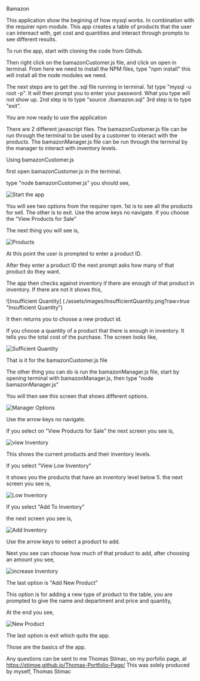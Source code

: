 Bamazon

This application show the begining of how mysql works.  In combination with the requirer npm module. This app creates a table of products that the user can intereact with, get cost and quantities and interact through prompts to see different results.

To run the app, start with cloning the code from Github.

Then right click on the bamazonCustomer.js file, and click on open in terminal. From here we need to install the NPM files, type "npm install" this will install all the node modules we need.

The next steps are to get the .sql file running in terminal.
1st type "mysql -u root -p".  It will then prompt you to enter your password.  What you type will not show up.
2nd step is to type "source ./bamazon.sql"
3rd step is to type "exit".

You are now ready to use the application

There are 2 different javascript files.  The bamazonCustomer.js file can be run through the terminal to be used by a customer to interact with the products.
The bamazonManager.js file can be run through the terminal by the manager to interact with inventory levels.

Using bamazonCustomer.js

first open bamazonCustomer.js in the terminal.

type  "node bamazonCustomer.js"
you should see,

![Start the app](./assets/images/1stCustomerView.png?raw=true "Starting bamazonCustomer.js app")

You will see two options from the requirer npm.
1st is to see all the products for sell.
The other is to exit.
Use the arrow keys no navigate.
If you choose the "View Products for Sale"

The next thing you will see is,

![Products](./assets/images/ProductsOptions.png?raw=true "Product options")

At this point the user is prompted to enter a product ID.

After they enter a product ID the next prompt asks how many of that product do they want.

The app then checks against inventory if there are enough of that product in inventory.
If there are not it shows this,

![Insufficient Quantity] (./assets/images/InsufficientQuantity.png?raw=true "Insufficient Quantity")

It then returns you to choose a new product id.

If you choose a quantity of a product that there is enough in inventory.  It tells you the total cost of the purchase.
The screen looks like,

![Sufficient Quantity](./assets/images/SufficientQuantity.png?raw=true "Sufficient Quantity")

That is it for the bamazonCustomer.js file

The other thing you can do is run the bamazonManager.js file, start by opening terminal with bamazonManager.js, then type  "node bamazonManager.js"

You will then see this screen that shows different options.

![Manager Options](./assets/images/ManagerOptions.png?raw=true "Manager options")

Use the arrow keys no navigate.

If you select on "View Products for Sale"
the next screen you see is,

![view Inventory](./assets/images/viewInventory.png)

This shows the current products and their inventory levels.

If you select "View Low Inventory"

it shows you the products that have an inventory level below 5.
the next screen you see is,

![Low Inventory](./assets/images/LowInventory.png?raw=true "Low Inventory")

If you select "Add To Inventory"

the next screen you see is,

![Add Inventory](./assets/images/AddInventory.png)

Use the arrow keys to select a product to add.

Next you see can choose how much of that product to add, after choosing an amount you see, 

![increase Inventory](./assets/images/AddNewInventory.png)

The last option is "Add New Product"

This option is for adding a new type of product to the table, you are prompted to give the name and department and price and quantity,

At the end you see, 

![New Product](./assets/images/AddNewProduct.png)

The last option is exit which quits the app.

Those are the basics of the app.

Any questions can be sent to me Thomas Stimac, on my porfolio page, at https://stimoe.github.io/Thomas-Portfolio-Page/ This was solely produced by myself, Thomas Stimac
